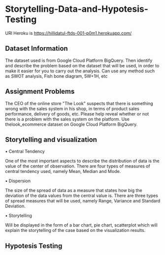 # Storytelling-Data-and-Hypotesis-Testing

URl Heroku is https://hillidatul-ftds-001-p0m1.herokuapp.com/

## Dataset Information
The dataset used is from Google Cloud Platform BigQuery. Then identify and describe the problem based on the dataset that will be used, in order to make it easier for you to carry out the analysis. Can use any method such as SWOT analysis, Fish bone diagram, 5W+1H, etc

## Assignment Problems
The CEO of the online store "The Look" suspects that there is something wrong with the sales system in his shop, in terms of product sales performance, delivery of goods, etc. Please help reveal whether or not there is a problem with the sales system on the platform. Use thelook_ecommerce dataset on Google Cloud Platform BigQuery.

## Storytelling and visualization
• Central Tendency

One of the most important aspects to describe the distribution of data is the value of the center of observation. There are four types of measures of central tendency used, namely Mean, Median and Mode.

• Dispersion

The size of the spread of data as a measure that states how big the deviation of the data values from the central value is. There are three types of spread measures that will be used, namely Range, Variance and Standard Deviation.

• Storytelling

Will be displayed in the form of a bar chart, pie chart, scatterplot which will explain the storytelling of the case based on the visualization results.

## Hypotesis Testing

